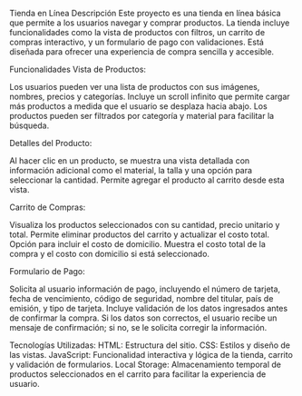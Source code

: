 Tienda en Línea
Descripción
Este proyecto es una tienda en línea básica que permite a los usuarios navegar y comprar productos. La tienda incluye funcionalidades como la vista de productos con filtros, un carrito de compras interactivo, y un formulario de pago con validaciones. Está diseñada para ofrecer una experiencia de compra sencilla y accesible.

Funcionalidades
Vista de Productos:

Los usuarios pueden ver una lista de productos con sus imágenes, nombres, precios y categorías.
Incluye un scroll infinito que permite cargar más productos a medida que el usuario se desplaza hacia abajo.
Los productos pueden ser filtrados por categoría y material para facilitar la búsqueda.

Detalles del Producto:

Al hacer clic en un producto, se muestra una vista detallada con información adicional como el material, la talla y una opción para seleccionar la cantidad.
Permite agregar el producto al carrito desde esta vista.

Carrito de Compras:

Visualiza los productos seleccionados con su cantidad, precio unitario y total.
Permite eliminar productos del carrito y actualizar el costo total.
Opción para incluir el costo de domicilio.
Muestra el costo total de la compra y el costo con domicilio si está seleccionado.

Formulario de Pago:

Solicita al usuario información de pago, incluyendo el número de tarjeta, fecha de vencimiento, código de seguridad, nombre del titular, país de emisión, y tipo de tarjeta.
Incluye validación de los datos ingresados antes de confirmar la compra.
Si los datos son correctos, el usuario recibe un mensaje de confirmación; si no, se le solicita corregir la información.

Tecnologías Utilizadas:
HTML: Estructura del sitio.
CSS: Estilos y diseño de las vistas.
JavaScript: Funcionalidad interactiva y lógica de la tienda, carrito y validación de formularios.
Local Storage: Almacenamiento temporal de productos seleccionados en el carrito para facilitar la experiencia de usuario.
